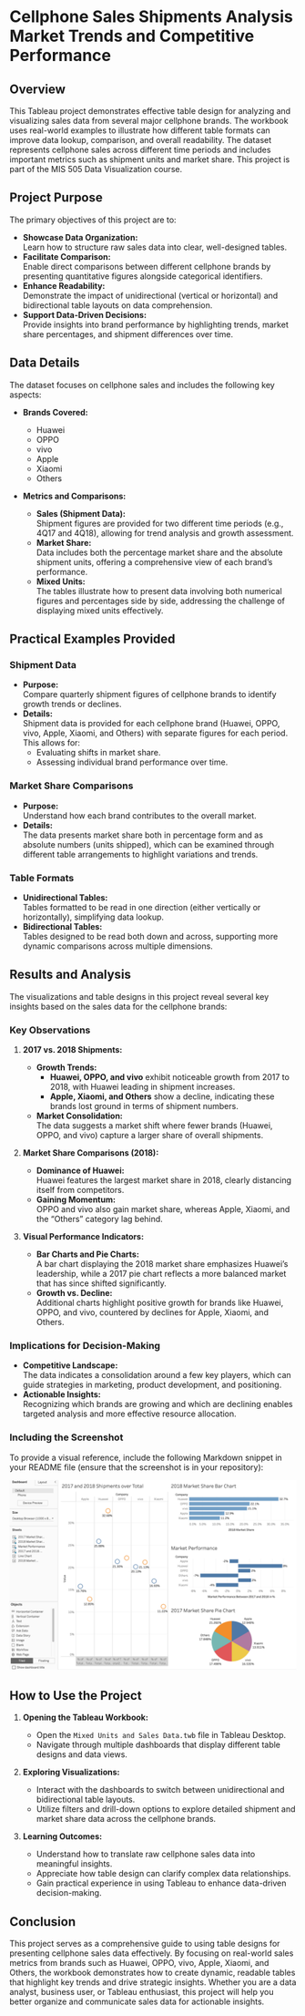 # Cellphone Sales Shipments Analysis Market Trends and Competitive Performance

## Overview
This Tableau project demonstrates effective table design for analyzing and visualizing sales data from several major cellphone brands. The workbook uses real-world examples to illustrate how different table formats can improve data lookup, comparison, and overall readability. The dataset represents cellphone sales across different time periods and includes important metrics such as shipment units and market share. This project is part of the MIS 505 Data Visualization course.

## Project Purpose
The primary objectives of this project are to:
- **Showcase Data Organization:**  
  Learn how to structure raw sales data into clear, well-designed tables.
- **Facilitate Comparison:**  
  Enable direct comparisons between different cellphone brands by presenting quantitative figures alongside categorical identifiers.
- **Enhance Readability:**  
  Demonstrate the impact of unidirectional (vertical or horizontal) and bidirectional table layouts on data comprehension.
- **Support Data-Driven Decisions:**  
  Provide insights into brand performance by highlighting trends, market share percentages, and shipment differences over time.

## Data Details
The dataset focuses on cellphone sales and includes the following key aspects:
- **Brands Covered:**  
  - Huawei  
  - OPPO  
  - vivo  
  - Apple  
  - Xiaomi  
  - Others
  
- **Metrics and Comparisons:**  
  - **Sales (Shipment Data):**  
    Shipment figures are provided for two different time periods (e.g., 4Q17 and 4Q18), allowing for trend analysis and growth assessment.
  - **Market Share:**  
    Data includes both the percentage market share and the absolute shipment units, offering a comprehensive view of each brand’s performance.
  - **Mixed Units:**  
    The tables illustrate how to present data involving both numerical figures and percentages side by side, addressing the challenge of displaying mixed units effectively.

## Practical Examples Provided
### Shipment Data
- **Purpose:**  
  Compare quarterly shipment figures of cellphone brands to identify growth trends or declines.
- **Details:**  
  Shipment data is provided for each cellphone brand (Huawei, OPPO, vivo, Apple, Xiaomi, and Others) with separate figures for each period. This allows for:
  - Evaluating shifts in market share.
  - Assessing individual brand performance over time.

### Market Share Comparisons
- **Purpose:**  
  Understand how each brand contributes to the overall market.
- **Details:**  
  The data presents market share both in percentage form and as absolute numbers (units shipped), which can be examined through different table arrangements to highlight variations and trends.

### Table Formats
- **Unidirectional Tables:**  
  Tables formatted to be read in one direction (either vertically or horizontally), simplifying data lookup.
- **Bidirectional Tables:**  
  Tables designed to be read both down and across, supporting more dynamic comparisons across multiple dimensions.

## Results and Analysis
The visualizations and table designs in this project reveal several key insights based on the sales data for the cellphone brands:

### Key Observations
1. **2017 vs. 2018 Shipments:**  
   - **Growth Trends:**  
     - **Huawei, OPPO, and vivo** exhibit noticeable growth from 2017 to 2018, with Huawei leading in shipment increases.
     - **Apple, Xiaomi, and Others** show a decline, indicating these brands lost ground in terms of shipment numbers.
   - **Market Consolidation:**  
     The data suggests a market shift where fewer brands (Huawei, OPPO, and vivo) capture a larger share of overall shipments.

2. **Market Share Comparisons (2018):**  
   - **Dominance of Huawei:**  
     Huawei features the largest market share in 2018, clearly distancing itself from competitors.
   - **Gaining Momentum:**  
     OPPO and vivo also gain market share, whereas Apple, Xiaomi, and the “Others” category lag behind.
   
3. **Visual Performance Indicators:**  
   - **Bar Charts and Pie Charts:**  
     A bar chart displaying the 2018 market share emphasizes Huawei’s leadership, while a 2017 pie chart reflects a more balanced market that has since shifted significantly.
   - **Growth vs. Decline:**  
     Additional charts highlight positive growth for brands like Huawei, OPPO, and vivo, countered by declines for Apple, Xiaomi, and Others.

### Implications for Decision-Making
- **Competitive Landscape:**  
  The data indicates a consolidation around a few key players, which can guide strategies in marketing, product development, and positioning.
- **Actionable Insights:**  
  Recognizing which brands are growing and which are declining enables targeted analysis and more effective resource allocation.

### Including the Screenshot
To provide a visual reference, include the following Markdown snippet in your README file (ensure that the screenshot is in your repository):


![Sales Data Results ](Sales_Data.png)


## How to Use the Project
1. **Opening the Tableau Workbook:**  
   - Open the `Mixed Units and Sales Data.twb` file in Tableau Desktop.
   - Navigate through multiple dashboards that display different table designs and data views.

2. **Exploring Visualizations:**  
   - Interact with the dashboards to switch between unidirectional and bidirectional table layouts.
   - Utilize filters and drill-down options to explore detailed shipment and market share data across the cellphone brands.

3. **Learning Outcomes:**  
   - Understand how to translate raw cellphone sales data into meaningful insights.
   - Appreciate how table design can clarify complex data relationships.
   - Gain practical experience in using Tableau to enhance data-driven decision-making.

## Conclusion
This project serves as a comprehensive guide to using table designs for presenting cellphone sales data effectively. By focusing on real-world sales metrics from brands such as Huawei, OPPO, vivo, Apple, Xiaomi, and Others, the workbook demonstrates how to create dynamic, readable tables that highlight key trends and drive strategic insights. Whether you are a data analyst, business user, or Tableau enthusiast, this project will help you better organize and communicate sales data for actionable insights.
```
